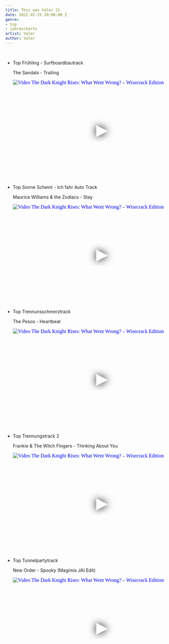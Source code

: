 ```yaml
---
title: This was Valer 21
date: 2022-02-25 20:00:00 Z
genre:
- top
- jahrescharts
artist: Valer
author: Valer
---
```


<br>

<ul class="video-list">
<li class="video-list">
<p class="list-title">Top Frühling - Surfboardbautrack</p>
<p class="list-subtitle">The Sandals - Trailing</p>
<div class="video-container ">
<iframe
    width="560"
    height="315"
    src="https://www.youtube.com/embed/27Uv2wdRxLM"
    srcdoc="<style>*{padding:0;margin:0;overflow:hidden}html,body{height:100%}img,span{position:absolute;width:100%;top:0;bottom:0;margin:auto}span{height:1.5em;text-align:center;font:48px/1.5 sans-serif;color:white;text-shadow:0 0 0.5em black}</style><a href=https://www.youtube.com/embed/27Uv2wdRxLM?autoplay=1><img src=https://img.youtube.com/vi/27Uv2wdRxLM/hqdefault.jpg alt='Video The Dark Knight Rises: What Went Wrong? – Wisecrack Edition'><span>▶</span></a>"
    frameborder="0"
    allow="accelerometer; autoplay; encrypted-media; gyroscope; picture-in-picture"
    allowfullscreen
></iframe>
</div>
</li>

<li class="video-list">
<p class="list-title">Top Sonne Scheint - Ich fahr Auto Track</p>
<p class="list-subtitle">Maurice Williams & the Zodiacs - Stay</p>
<div class="video-container ">
<iframe 
    width="560"
    height="315"
    src="https://www.youtube.com/embed/o1Z_hskvz1M"
    srcdoc="<style>*{padding:0;margin:0;overflow:hidden}html,body{height:100%}img,span{position:absolute;width:100%;top:0;bottom:0;margin:auto}span{height:1.5em;text-align:center;font:48px/1.5 sans-serif;color:white;text-shadow:0 0 0.5em black}</style><a href=https://www.youtube.com/embed/o1Z_hskvz1M?autoplay=1><img src=https://img.youtube.com/vi/o1Z_hskvz1M/hqdefault.jpg alt='Video The Dark Knight Rises: What Went Wrong? – Wisecrack Edition'><span>▶</span></a>"
    frameborder="0"
    allow="accelerometer; autoplay; encrypted-media; gyroscope; picture-in-picture"
    allowfullscreen
></iframe>
</div>
</li>

<li class="video-list">
<p class="list-title">Top Trennunsschmerztrack</p>
<p class="list-subtitle">The Pesos - Heartbeat</p>
<div class="video-container ">
<iframe 
    width="560"
    height="315"
    src="https://www.youtube.com/embed/1tP_QfWMySY"
    srcdoc="<style>*{padding:0;margin:0;overflow:hidden}html,body{height:100%}img,span{position:absolute;width:100%;top:0;bottom:0;margin:auto}span{height:1.5em;text-align:center;font:48px/1.5 sans-serif;color:white;text-shadow:0 0 0.5em black}</style><a href=https://www.youtube.com/embed/1tP_QfWMySY?autoplay=1><img src=https://img.youtube.com/vi/1tP_QfWMySY/hqdefault.jpg alt='Video The Dark Knight Rises: What Went Wrong? – Wisecrack Edition'><span>▶</span></a>"
    frameborder="0"
    allow="accelerometer; autoplay; encrypted-media; gyroscope; picture-in-picture"
    allowfullscreen
></iframe>
</div>
</li>

<li class="video-list">
    <p class="list-title">Top Trennungstrack 2</p>
    <p class="list-subtitle">Frankie & The Witch Fingers - Thinking About You</p>
    <div class="video-container ">
    <iframe 
        width="560"
        height="315"
        src="https://www.youtube.com/embed/-nLgiSCsDEw"
        srcdoc="<style>*{padding:0;margin:0;overflow:hidden}html,body{height:100%}img,span{position:absolute;width:100%;top:0;bottom:0;margin:auto}span{height:1.5em;text-align:center;font:48px/1.5 sans-serif;color:white;text-shadow:0 0 0.5em black}</style><a href=https://www.youtube.com/embed/-nLgiSCsDEw?autoplay=1><img src=https://img.youtube.com/vi/-nLgiSCsDEw/hqdefault.jpg alt='Video The Dark Knight Rises: What Went Wrong? – Wisecrack Edition'><span>▶</span></a>" 
        frameborder="0"
        allow="accelerometer; autoplay; encrypted-media; gyroscope; picture-in-picture"
        allowfullscreen
    ></iframe>
</div>    
</li>

<li class="video-list">
<p class="list-title">Top Tunnelpartytrack</p>
<p class="list-subtitle">New Order - Spooky (Magimix JAI Edit)</p>
<div class="video-container ">
<iframe 
    width="560"
    height="315"
    src="https://www.youtube.com/embed/wDYC8IEalxY"
    srcdoc="<style>*{padding:0;margin:0;overflow:hidden}html,body{height:100%}img,span{position:absolute;width:100%;top:0;bottom:0;margin:auto}span{height:1.5em;text-align:center;font:48px/1.5 sans-serif;color:white;text-shadow:0 0 0.5em black}</style><a href=https://www.youtube.com/embed/wDYC8IEalxY?autoplay=1><img src=https://img.youtube.com/vi/wDYC8IEalxY/hqdefault.jpg alt='Video The Dark Knight Rises: What Went Wrong? – Wisecrack Edition'><span>▶</span></a>"
    frameborder="0" 
    allow="accelerometer; autoplay; encrypted-media; gyroscope; picture-in-picture"
    allowfullscreen
></iframe>
</div>
</li>

</ul>

<br>